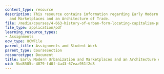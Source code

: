 ```yaml
---
content_type: resource
description: This resource contains information regarding Early Modern Urbanization
  and Marketplaces and an Architecture of Trade.
file: /media/courses/4-663-history-of-urban-form-locating-capitalism-producing-early-modern-cities-and-objects-spring-2014/5bd8585c4879fd0f4a4367eaa951f2d8_MIT4_663S14_ErlyMdrnUrban.pdf
file_type: application/pdf
learning_resource_types:
- Assignments
ocw_type: OCWFile
parent_title: Assignments and Student Work
parent_type: CourseSection
resourcetype: Document
title: Early Modern Urbanization and Marketplaces and an Architecture of Trade
uid: 5bd8585c-4879-fd0f-4a43-67eaa951f2d8
---
```

